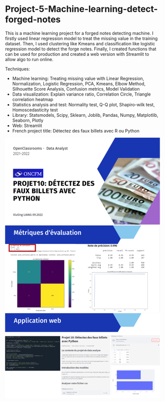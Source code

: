 # Project-5-Machine-learning-detect-forged-notes
This is a machine learning project for a forged notes detecting machine. I firstly used linear regression model to treat the missing value in the training dataset. Then, I used clustering like Kmeans and classification like logistic regression model to detect the forge notes. Finally, I created functions that can be used for production and created a web version with Streamlit to allow algo to run online.

Techniques: 
- Machine learning: Treating missing value with Linear Regression, Normalization, Logistic Regression, PCA, Kmeans, Elbow Method, Silhouette Score Analysis, Confusion metrics, Model Validation
- Data visualization: Explain variance ratio, Correlation Circle, Triangle correlation heatmap
- Statistics analysis and test: Normality test,  Q-Q plot, Shapiro-wilk test, Homoscedasticity test
- Library: Statsmodels, Scipy, Sklearn, Joblib, Pandas, Numpy, Matplotlib, Seaborn, Plotly
- Web: Streamlit
- French project title: Détectez des faux billets avec R ou Python

<img src="https://github.com/rippleliang/Project-5-Machine-learning-detect-forged-notes/blob/main/P5_1.png">
<img src="https://github.com/rippleliang/Project-5-Machine-learning-detect-forged-notes/blob/main/P5_2.png">
<img src="https://github.com/rippleliang/Project-5-Machine-learning-detect-forged-notes/blob/main/P5_3.png">

